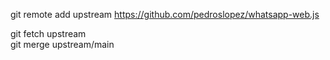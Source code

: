 git remote add upstream https://github.com/pedroslopez/whatsapp-web.js


git fetch upstream  
git merge upstream/main